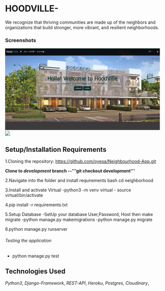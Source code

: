 # HOODVILLE- 
We recognize that thriving communities are made up of the neighbors and organizations that build stronger, more vibrant, and resilient neighborhoods.

### Screenshots

<img src="screenshot/index.png" > 
<img src="screenshot/login.png" > 


## Setup/Installation Requirements

1.Cloning the repository: https://github.com/oyesa/Neighbourhood-App.git

**Clone to _development_ branch --'''git checkout development'''**


2.Navigate into the folder and install requirements
bash cd neighborhood

3.Install and activate Virtual
-python3 -m venv virtual - source virtual/bin/activate

4.pip install -r requirements.txt

5.Setup Database
-SetUp your database User,Password, Host then make migrate
-python manage.py makemigrations 
-python manage.py migrate

6.python manage.py runserver

###### Testing the application
- python manage.py test

## Technologies Used
*Python3*,
*Django-Framework*,
*REST-API*,
*Heroku*,
*Postgres*,
*Cloudinary*,
